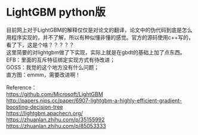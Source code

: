 # LightGBM python版
目前网上对于LightGBM的解释仅仅是对论文的翻译，论文中的伪代码到底是怎么用程序实现的，并不了解，所以有种似懂非懂的感觉。官方的源码使用c++写的，看了下，这是个啥？？？？？<br/>
这里简要的对lightgbm做了下实现，实际上就是在gbdt的基础上加了点东西。<br/>
EFB：里面的互斥特征绑定实现方式有待改进；<br/>
GOSS：我觉的这个地方没有什么问题；<br/>
直方图：emmm，需要改进啊！<br/>

Reference：<br/>
https://github.com/Microsoft/LightGBM<br/>
http://papers.nips.cc/paper/6907-lightgbm-a-highly-efficient-gradient-boosting-decision-tree<br/>
https://lightgbm.apachecn.org/<br/>
https://zhuanlan.zhihu.com/p/35155992<br/>
https://zhuanlan.zhihu.com/p/85053333<br/>
